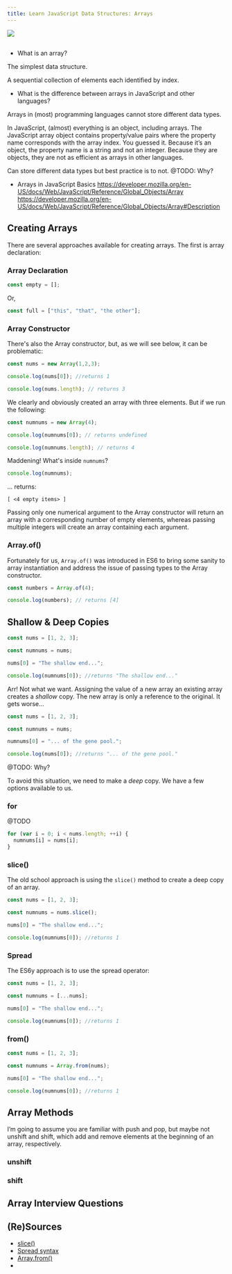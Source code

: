 ```yaml
---
title: Learn JavaScript Data Structures: Arrays
---
```


![](./image.png)

##

* What is an array?

The simplest data structure.

A sequential collection of elements each identified by index.

* What is the difference between arrays in JavaScript and other languages?

Arrays in (most) programming languages cannot store different data types.

In JavaScript, (almost) everything is an object, including arrays. The JavaScript array object contains property/value pairs where the property name corresponds with the array index. You guessed it. Because it’s an object, the property name is a string and not an integer. Because they are objects, they are not as efficient as arrays in other languages.

Can store different data types but best practice is to not.
@TODO: Why?

* Arrays in JavaScript
Basics
https://developer.mozilla.org/en-US/docs/Web/JavaScript/Reference/Global_Objects/Array
https://developer.mozilla.org/en-US/docs/Web/JavaScript/Reference/Global_Objects/Array#Description

## Creating Arrays

There are several approaches available for creating arrays. The first is array declaration:

### Array Declaration
```js
const empty = [];
```
Or,
```js
const full = ["this", "that", "the other"];
```



### Array Constructor

There's also the Array constructor, but, as we will see below, it can be problematic:
```js
const nums = new Array(1,2,3);

console.log(nums[0]); //returns 1

console.log(nums.length); // returns 3
```

We clearly and obviously created an array with three elements. But if we run the following:

```js
const numnums = new Array(4);

console.log(numnums[0]); // returns undefined

console.log(numnums.length); // returns 4
```

Maddening! What's inside `numnums`?

```js
console.log(numnums);
```

... returns:
```
[ <4 empty items> ]
```

Passing only one numerical argument to the Array constructor will return an array with a corresponding number of empty elements, whereas passing multiple integers will create an array containing each argument.


### Array.of()

Fortunately for us, `Array.of()` was introduced in ES6 to bring some sanity to array instantiation and address the issue of passing types to the Array constructor.

```js
const numbers = Array.of(4);

console.log(numbers); // returns [4]
```


## Shallow & Deep Copies



```js
const nums = [1, 2, 3];

const numnums = nums;

nums[0] = "The shallow end...";

console.log(numnums[0]); //returns "The shallow end..."
```

Arr! Not what we want. Assigning the value of a new array an existing array creates a _shallow_ copy. The new array is only a reference to the original. It gets worse...

```js
const nums = [1, 2, 3];

const numnums = nums;

numnums[0] = "... of the gene pool.";

console.log(nums[0]); //returns "... of the gene pool."
```

@TODO: Why?

To avoid this situation, we need to make a _deep_ copy. We have a few options available to us.

### for
@TODO
```js
for (var i = 0; i < nums.length; ++i) {
  numnums[i] = nums[i];
}
```

### slice()

The old school approach is using the `slice()` method to create a deep copy of an array.

```js
const nums = [1, 2, 3];

const numnums = nums.slice();

nums[0] = "The shallow end...";

console.log(numnums[0]); //returns 1
```

### Spread

The ES6y approach is to use the spread operator:

```js
const nums = [1, 2, 3];

const numnums = [...nums];

nums[0] = "The shallow end...";

console.log(numnums[0]); //returns 1
```


### from()

```js
const nums = [1, 2, 3];

const numnums = Array.from(nums);

nums[0] = "The shallow end...";

console.log(numnums[0]); //returns 1
```





## Array Methods
I’m going to assume you are familiar with push and pop, but maybe not unshift and shift, which add and remove elements at the beginning of an array, respectively.

### unshift

### shift















## Array Interview Questions




## (Re)Sources
* [slice()](https://developer.mozilla.org/en-US/docs/Web/JavaScript/Reference/Global_Objects/Array/slice)
* [Spread syntax](https://developer.mozilla.org/en-US/docs/Web/JavaScript/Reference/Operators/Spread_syntax)
* [Array.from()](https://developer.mozilla.org/en-US/docs/Web/JavaScript/Reference/Global_Objects/Array/from)
*
